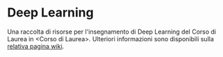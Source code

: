 # Deep Learning

Una raccolta di risorse per l'insegnamento di Deep Learning del Corso di
Laurea in \<Corso di Laurea\>. Ulteriori informazioni sono disponibili sulla
[relativa pagina
wiki](https://csunibo.github.io/wiki/raccolte-di-risorse/index.html).
